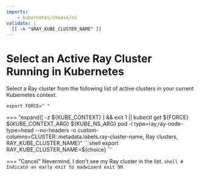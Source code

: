 ```yaml
---
imports:
    - kubernetes/choose/ns
validate: |
  [[ -n "$RAY_KUBE_CLUSTER_NAME" ]]
---
```


# Select an Active Ray Cluster Running in Kubernetes

Select a Ray cluster from the following list of active clusters in
your current Kubernetes context.

```shell
export FORCE=" "
```

=== "expand([ -z ${KUBE_CONTEXT} ] && exit 1 || kubectl get ${FORCE} ${KUBE_CONTEXT_ARG} ${KUBE_NS_ARG} pod -l type=ray,ray-node-type=head --no-headers -o custom-columns=CLUSTER:.metadata.labels.ray-cluster-name, Ray clusters, RAY_KUBE_CLUSTER_NAME)"
    ```shell
    export RAY_KUBE_CLUSTER_NAME=${choice}
    ```
    
=== "Cancel"
    Nevermind, I don't see my Ray cluster in the list.
    ```shell
    # Indicate an early exit to madwizard
    exit 90
    ```
